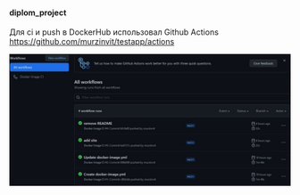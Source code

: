 #### diplom_project </br>

Для ci и push в DockerHub использовал Github Actions https://github.com/murzinvit/testapp/actions </br>

![](https://github.com/murzinvit/screen_1/blob/4c1fd08c5f15fc25043528d7d7f360ab17fe3e40/GitHub_CI.jpg) </br>



